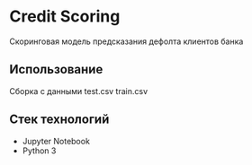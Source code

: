 # Credit Scoring
Скоринговая модель предсказания дефолта клиентов банка

## Использование
Сборка с данными test.csv train.csv

## Стек технологий
- Jupyter Notebook 
- Python 3

